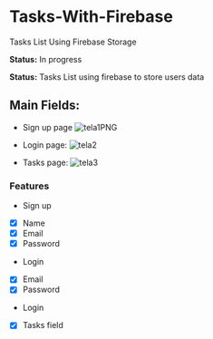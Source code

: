 # Tasks-With-Firebase
Tasks List Using Firebase Storage
<p><strong>Status:</strong> In progress</>
<p><strong>Status:</strong> Tasks List using firebase to store users data</>

## Main Fields:
+ Sign up page
![tela1PNG](https://user-images.githubusercontent.com/108962578/229967089-d1868716-f13b-4128-84d0-00f277c69708.PNG)

+ Login page:
![tela2](https://user-images.githubusercontent.com/108962578/229967360-a99a11dc-cd68-45ad-8865-4eb546c5b4c2.PNG)

+ Tasks page:
![tela3](https://user-images.githubusercontent.com/108962578/229967614-96598307-8fbc-404d-9027-325b3bccecc2.PNG)

### Features
+ Sign up                 
- [X] Name
- [X] Email
- [X] Password

+ Login
- [X] Email
- [X] Password

+ Login
- [X] Tasks field
